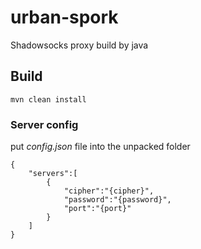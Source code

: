 # urban-spork
Shadowsocks proxy build by java

## Build

    mvn clean install
      
### Server config
put *config.json* file into the unpacked folder
  
    {
        "servers":[
            {
                "cipher":"{cipher}",
                "password":"{password}",
                "port":"{port}"
            }
        ]
    }

